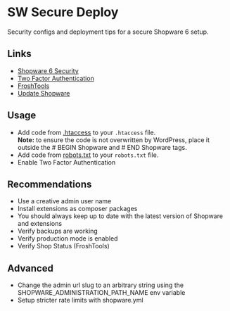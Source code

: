 # SW Secure Deploy

Security configs and deployment tips for a secure Shopware 6 setup.

## Links

- [Shopware 6 Security](https://docs.shopware.com/en/shopware-6-en/tutorials-and-faq/security-measures)
- [Two Factor Authentication](https://github.com/runelaenen/shopware6-two-factor-auth)
- [FroshTools](https://github.com/FriendsOfShopware/FroshTools)
- [Update Shopware](https://www.thomaspeissl.com/blog/posts/2024-04-29-update-shopware-6-with-composer-update-no-scripts/)

## Usage

- Add code from [.htaccess](.htaccess) to your `.htaccess` file.  
**Note:** to ensure the code is not overwritten by WordPress, place it outside the # BEGIN Shopware and # END Shopware tags.
- Add code from [robots.txt](robots.txt) to your `robots.txt` file.
- Enable Two Factor Authentication

## Recommendations

- Use a creative admin user name
- Install extensions as composer packages
- You should always keep up to date with the latest version of Shopware and extensions
- Verify backups are working
- Verify production mode is enabled
- Verify Shop Status (FroshTools)

## Advanced

- Change the admin url slug to an arbitrary string using the SHOPWARE_ADMINISTRATION_PATH_NAME env variable
- Setup stricter rate limits with shopware.yml
